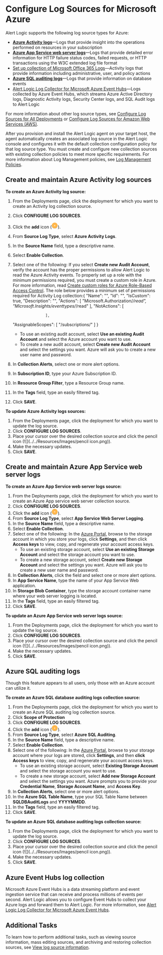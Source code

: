 # Configure Log Sources for Microsoft Azure

Alert Logic supports the following log source types for Azure:

* **[Azure Activity logs](#azureActivityLogs)**—Logs that provide insight into the operations performed on resources in your subscription
* **[Azure App Service web server logs](#azureAppServiceWebLogs)**—Logs that provide detailed error information for HTTP failure status codes, failed requests, or HTTP transactions using the W3C extended log file format
* [Set up collection of Microsoft Office 365 Logs](../../prepare/office365-log-collector.md)—Activity logs that provide information including administrative, user, and policy actions
* **[Azure SQL auditing logs](#azureSQLLogs)**—Logs that provide information on database events
* [Alert Logic Log Collector for Microsoft Azure Event Hubs](../../prepare/azure-event-hubs-log-collector.md)—Logs collected by Azure Event Hubs, which streams Azure Active Directory logs, Diagnostic Activity logs, Security Center logs, and SQL Audit logs to Alert Logic

For more information about other log source types, see [Configure Log Sources for All Deployments](log-sources-all-deployments.md) or [Configure Log Sources for Amazon Web Services (AWS)](log-sources-aws.md).

After you provision and install the Alert Logic agent on your target host, the agent automatically creates an associated log source in the Alert Logic console and configures it with the default collection configuration policy for that log source type. You must create and configure new collection sources with existing collection policies to meet more specific requirements. For more information about Log Management policies, see [Log Management Policies](../../configure/log-management-policies.md).

## Create and maintain Azure Activity log sources

**To create an Azure Activity log source:**

1. From the Deployments page, click the  deployment for which you want to create an Activity log collection source.
2. Click **CONFIGURE LOG SOURCES**.
3. Click the **add** icon (![](../../Resources/Images/Icons/cdAddPlus.png)).
4. From **Source Log Type**, select **Azure Activity Logs**.
5. In the **Source Name** field, type a descriptive name.
6. Select **Enable Collection**.
7. Select one of the following:
If you select **Create new Audit Account**, verify the account has the proper permissions to allow Alert Logic to read the Azure Activity events.
To properly set up a role with the minimum permissions required, you must create a custom role in Azure. For more information, read [Create custom roles for Azure Role-Based Access Control](https://azure.microsoft.com/en-us/documentation/articles/role-based-access-control-custom-roles/).
The role below provides a minimum set of permissions required for Activity Log collection:{ 
     "Name":  "<name of your role>",
     "Id": "<auto-assigned>",
     "IsCustom":  true,
     "Description":  "<description of the role>",
     "Actions":       [
                          "Microsoft.Authorization/*/read",
                          "Microsoft.Insights/eventtypes/*/read"
                      ],
     "NotActions":    [

                      ],
     "AssignableScopes":   [
                               "/subscriptions/<add your Subscription ID>"
                           ]
}
   * To use an existing audit account, select **Use an existing Audit Account** and select the Azure account you want to use.
   * To create a new audit account, select **Create new Audit Account** and select the settings you want. Azure will ask you to create a new user name and password.
9. In **Collection Alerts**, select one or more alert options.
10. In **Subscription ID**, type your Azure Subscription ID.
11. In **Resource Group Filter**, type a Resource Group name.
12. In the **Tags** field, type an easily filtered tag.
13. Click **SAVE**.

**To update **Azure** Activity logs sources:**

1. From the Deployments page, click the  deployment for which you want to update the log source.
2. Click **CONFIGURE LOG SOURCES**.
3. Place your cursor over the desired collection source  and click the pencil icon (![](../../Resources/Images/pencil icon.png)).
4. Make the necessary updates.
5. Click **SAVE**.

## Create and maintain Azure App Service web server logs

**To create an Azure App Service web server logs source:**

1. From the Deployments page, click the  deployment for which you want to create an Azure App service web server collection source.
2. Click **CONFIGURE LOG SOURCES**.
3. Click the **add** icon (![](../../Resources/Images/Icons/cdAddPlus.png)).
4. From **Source Log Type**, select **App Service Web Server Logging**.
5. In the **Source Name** field, type a descriptive name.
6. Select **Enable Collection**.
7. Select one of the following:
In the [Azure Portal](https://portal.azure.com/), browse to the storage account in which you store your logs, click **Settings**, and then click **Access keys** to view, copy, and regenerate your account access keys.
   * To use an existing storage account, select **Use an existing Storage Account** and select the storage account you want to use.
   * To create a new storage account, select **Create new Storage Account** and select the settings you want. Azure will ask you to create a new user name and password.
9. In **Collection Alerts**, click the field and select one or more alert options.
10. In **App Service Name**, type the name of your App Service Web application.
11. In **Storage Blob Container**, type the storage account container name where your web server logging is located.
12. In the **Tags** field, type an easily filtered tag.
13. Click **SAVE**.

**To update an Azure App Service web server logs source:**

1. From the Deployments page, click the  deployment for which you want to update the log source.
2. Click **CONFIGURE LOG SOURCES**.
3. Place your cursor over the desired collection source  and click the pencil icon (![](../../Resources/Images/pencil icon.png)).
4. Make the necessary updates.
5. Click **SAVE**.

## Azure SQL auditing logs

Though this feature appears to all users, only those with an Azure account can utilize it.

**To create an Azure SQL database auditing logs collection source:**

1. From the Deployments page, click the  deployment for which you want to create an Azure SQL auditing log collection source.
2. Click **Scope of Protection**
3. Click **CONFIGURE LOG SOURCES**.
4. Click the **add** icon (![](../../Resources/Images/Icons/cdAddPlus.png)).
5. From **Source Log Type**, select **Azure SQL Auditing**.
6. In the **Source Name** field, type a descriptive name.
7. Select **Enable Collection**.
8. Select one of the following:
In the [Azure Portal](https://portal.azure.com/), browse to your storage account where your logs are stored, click **Settings**, and then **click Access keys** to view, copy, and regenerate your account access keys.
   * To use an existing storage account, select **Existing Storage Account** and select the storage account you want to use.
   * To create a new storage account, select **Add new Storage Account** and select the settings you want. Azure prompts you to provide your **Credential Name**, **Storage Account Name**, and **Access Key**.
10. In **Collection Alerts**, select one or more alert options.
11. In the **Azure SQL Table Name**, type your SQL Table Name between **SQLDBAuditLogs** and **YYYYMMDD**.
12. In the **Tags** field, type an easily filtered tag.
13. Click **SAVE**.

**To update an Azure SQL database auditing logs collection source:**

1. From the Deployments page, click the  deployment for which you want to update the log source.
2. Click **CONFIGURE LOG SOURCES**.
3. Place your cursor over the desired collection source  and click the pencil icon (![](../../Resources/Images/pencil icon.png)).
4. Make the necessary updates.
5. Click **SAVE**.

## Azure Event Hubs log collection

Microsoft Azure Event Hubs is a data streaming platform and event ingestion service that can receive and process millions of events per second. Alert Logic allows you to configure Event Hubs to collect your Azure logs and forward them to Alert Logic. For more information, see [Alert Logic Log Collector for Microsoft Azure Event Hubs](../../prepare/azure-event-hubs-log-collector.md).

## Additional Tasks

To learn how to perform additional tasks, such as viewing source information, mass editing sources, and archiving and restoring collection sources, see [View log source information](../log-sources.md#viewCollectionSourceInformation).
